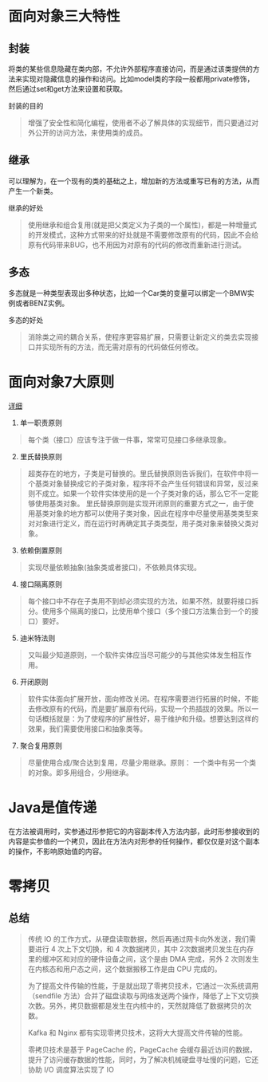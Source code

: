 # 面向对象三大特性
## 封装
将类的某些信息隐藏在类内部，不允许外部程序直接访问，而是通过该类提供的方法来实现对隐藏信息的操作和访问。比如model类的字段一般都用private修饰，然后通过set和get方法来设置和获取。

封装的目的
> 增强了安全性和简化编程，使用者不必了解具体的实现细节，而只要通过对外公开的访问方法，来使用类的成员。
## 继承
可以理解为，在一个现有的类的基础之上，增加新的方法或重写已有的方法，从而产生一个新类。

继承的好处
> 使用继承和组合复用(就是把父类定义为子类的一个属性)，都是一种增量式的开发模式，这种方式带来的好处就是不需要修改原有的代码，因此不会给原有代码带来BUG，也不用因为对原有的代码的修改而重新进行测试。


## 多态
多态就是一种类型表现出多种状态，比如一个Car类的变量可以绑定一个BMW实例或者BENZ实例。

多态的好处
> 消除类之间的耦合关系，使程序更容易扩展，只需要让新定义的类去实现接口并实现所有的方法，而无需对原有的代码做任何修改。
# 面向对象7大原则
[详细](https://blog.csdn.net/J080624/article/details/84930351)
1. 单一职责原则
> 每个类（接口）应该专注于做一件事，常常可见接口多继承现象。
2. 里氏替换原则
> 超类存在的地方，子类是可替换的。里氏替换原则告诉我们，在软件中将一个基类对象替换成它的子类对象，程序将不会产生任何错误和异常，反过来则不成立。如果一个软件实体使用的是一个子类对象的话，那么它不一定能够使用基类对象。
里氏替换原则是实现开闭原则的重要方式之一，由于使用基类对象的地方都可以使用子类对象，因此在程序中尽量使用基类类型来对对象进行定义，而在运行时再确定其子类类型，用子类对象来替换父类对象。
3. 依赖倒置原则
> 实现尽量依赖抽象(抽象类或者接口)，不依赖具体实现。
4. 接口隔离原则
> 每个接口中不存在子类用不到却必须实现的方法，如果不然，就要将接口拆分。使用多个隔离的接口，比使用单个接口（多个接口方法集合到一个的接口）要好。
5. 迪米特法则
> 又叫最少知道原则，一个软件实体应当尽可能少的与其他实体发生相互作用。
6. 开闭原则
> 软件实体面向扩展开放，面向修改关闭。在程序需要进行拓展的时候，不能去修改原有的代码，而是要扩展原有代码，实现一个热插拔的效果。所以一句话概括就是：为了使程序的扩展性好，易于维护和升级。想要达到这样的效果，我们需要使用接口和抽象类等。
7. 聚合复用原则
> 尽量使用合成/聚合达到复用，尽量少用继承。原则： 一个类中有另一个类的对象。即多用组合，少用继承。

# Java是值传递
在方法被调用时，实参通过形参把它的内容副本传入方法内部，此时形参接收到的内容是实参值的一个拷贝，因此在方法内对形参的任何操作，都仅仅是对这个副本的操作，不影响原始值的内容。

# 零拷贝
## 总结
>传统 IO 的工作方式，从硬盘读取数据，然后再通过网卡向外发送，我们需要进行 4 次上下文切换，和 4 次数据拷贝，其中 2次数据拷贝发生在内存里的缓冲区和对应的硬件设备之间，这个是由 DMA 完成，另外 2 次则发生在内核态和用户态之间，这个数据搬移工作是由 CPU 完成的。
>
>为了提高文件传输的性能，于是就出现了零拷贝技术，它通过一次系统调用（sendfile 方法）合并了磁盘读取与网络发送两个操作，降低了上下文切换次数。另外，拷贝数据都是发生在内核中的，天然就降低了数据拷贝的次数。
>
>Kafka 和 Nginx 都有实现零拷贝技术，这将大大提高文件传输的性能。
>
>零拷贝技术是基于 PageCache 的，PageCache 会缓存最近访问的数据，提升了访问缓存数据的性能，同时，为了解决机械硬盘寻址慢的问题，它还协助 I/O 调度算法实现了 IO